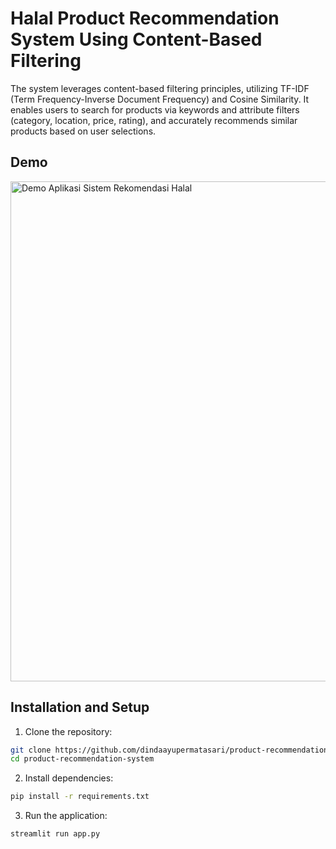 # Halal Product Recommendation System Using Content-Based Filtering
The system leverages content-based filtering principles, utilizing TF-IDF (Term Frequency-Inverse Document Frequency) and Cosine Similarity. It enables users to search for products via keywords and attribute filters (category, location, price, rating), and accurately recommends similar products based on user selections.

## Demo
<img src="https://github.com/user-attachments/assets/cb115661-20d2-4d46-b30a-93cf5c08aa31" width="800" alt="Demo Aplikasi Sistem Rekomendasi Halal">

## Installation and Setup
1. Clone the repository:
```bash
git clone https://github.com/dindaayupermatasari/product-recommendation-system
cd product-recommendation-system
```

2. Install dependencies:
```bash
pip install -r requirements.txt
```

3. Run the application:
```bash
streamlit run app.py
```
